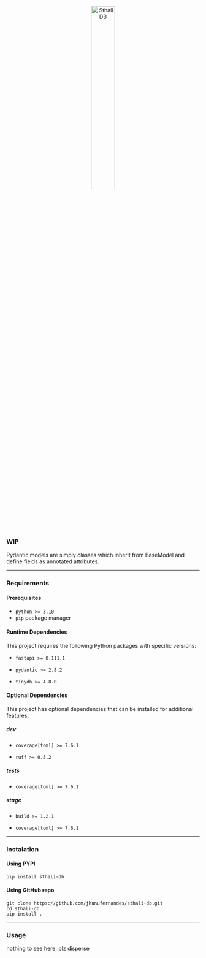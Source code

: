 <p align="center">
    <a href="/sthali-db/images/db.svg">
        <img src="/sthali-db/images/db.svg" alt="SthaliDB" height="35%">
    </a>
</p>

### WIP

Pydantic models are simply classes which inherit from BaseModel and define fields as annotated attributes.

---

### Requirements

#### Prerequisites
- `python >= 3.10`
- `pip` package manager

#### Runtime Dependencies
This project requires the following Python packages with specific versions:

- `fastapi >= 0.111.1`

- `pydantic >= 2.8.2`

- `tinydb >= 4.8.0`



#### Optional Dependencies
This project has optional dependencies that can be installed for additional features:

##### dev

- `coverage[toml] >= 7.6.1`

- `ruff >= 0.5.2`


##### tests

- `coverage[toml] >= 7.6.1`


##### stage

- `build >= 1.2.1`

- `coverage[toml] >= 7.6.1`



---

### Instalation

#### Using PYPI

```
pip install sthali-db
```

#### Using GitHub repo

```
git clone https://github.com/jhunufernandes/sthali-db.git
cd sthali-db
pip install .
```

---

### Usage

nothing to see here, plz disperse

